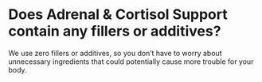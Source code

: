 # Does Adrenal & Cortisol Support contain any fillers or additives?

We use zero fillers or additives, so you don’t have to worry about unnecessary ingredients that could potentially cause more trouble for your body.